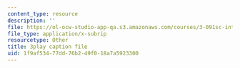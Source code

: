 ```yaml
---
content_type: resource
description: ''
file: https://ol-ocw-studio-app-qa.s3.amazonaws.com/courses/3-091sc-introduction-to-solid-state-chemistry-fall-2010/1f9af53477dd76b249f018a7a5923300_p6isgsReWmI.srt
file_type: application/x-subrip
resourcetype: Other
title: 3play caption file
uid: 1f9af534-77dd-76b2-49f0-18a7a5923300
---
```

